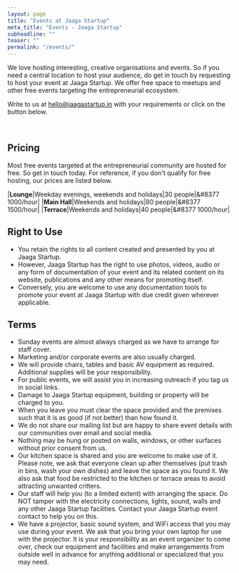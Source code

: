 ```yaml
---
layout: page
title: "Events at Jaaga Startup"
meta_title: "Events - Jaaga Startup"
subheadline: ""
teaser: ""
permalink: "/events/"
---
```


We love hosting interesting, creative organisations and events. So if you need a central location to host your audience, do get in touch by requesting to host your event at Jaaga Startup. We offer free space to meetups and other free events targeting the entrepreneurial ecosystem.

Write to us at hello@jaagastartup.in with your requirements or click on the button below.


<div class="small-12 text-center columns">
<a class="button large radius alert" href="mailto:hello@jaagastartup.in?Subject=Hosting%20an%20event%20at%20Jaaga%20Startup&Body=Hi%20Jaaga%20Startup%20team%21%0A%0AWe%20would%20like%20to%20host%20an%20event%20at%20Jaaga%20Startup.%20Please%20see%20details%20below%20and%20let%20us%20know%20next%20steps.%0A%0AName%20of%20event%3A%0APreferred%20date%20and%20time%20of%20event%3A%0AOur%20organisation%3A%0AOur%20website%3A%0AMy%20name%3A%0AMy%20phone%20number%3A%0A%0ARegards%2C" target="_blank" style="color:#fff">Host your event</a>
</div>

## Pricing

Most free events targeted at the entrepreneurial community are hosted for free. So get in touch today. For reference, if you don't qualify for free hosting, our prices are listed below. 

|**Lounge**|Weekday evenings, weekends and holidays|30 people|&#8377 1000/hour|
|**Main Hall**|Weekends and holidays|80 people|&#8377 1500/hour|
|**Terrace**|Weekends and holidays|40 people|&#8377 1000/hour|


## Right to Use

- You retain the rights to all content created and presented by you at Jaaga Startup.
- However, Jaaga Startup has the right to use photos, videos, audio or any form of documentation of your event and its related content on its website, publications and any other means for promoting itself.
- Conversely, you are welcome to use any documentation tools to promote your event at Jaaga Startup with due credit given wherever applicable.

## Terms

- Sunday events are almost always charged as we have to arrange for staff cover.
- Marketing and/or corporate events are also usually charged.
- We will provide chairs, tables and basic AV equipment as required. Additional supplies will be your responsibility.
- For public events, we will assist you in increasing outreach if you tag us in social links. 
- Damage to Jaaga Startup equipment, building or property will be charged to you.
- When you leave you must clear the space provided and the premises such that it is as good (if not better) than how found it.
- We do not share our mailing list but are happy to share event details with our communities over email and social media.
- Nothing may be hung or posted on walls, windows, or other surfaces without prior consent from us.
- Our kitchen space is shared and you are welcome to make use of it.  Please note, we ask that everyone clean up after themselves (put trash in bins, wash your own dishes) and leave the space as you found it.  We also ask that food be restricted to the kitchen or terrace areas to avoid attracting unwanted critters.
- Our staff will help you (to a limited extent) with arranging the space. Do NOT tamper with the electricity connections, lights, sound, walls and any other Jaaga Startup facilities. Contact your Jaaga Startup event contact to help you on this.
- We have a projector, basic sound system, and WiFi access that you may use during your event. We ask that you bring your own laptop for use with the projector. It is your responsibility as an event organizer to come over, check our equipment and facilities and make arrangements from outside well in advance for anything additional or specialized that you may need.

<br/>
